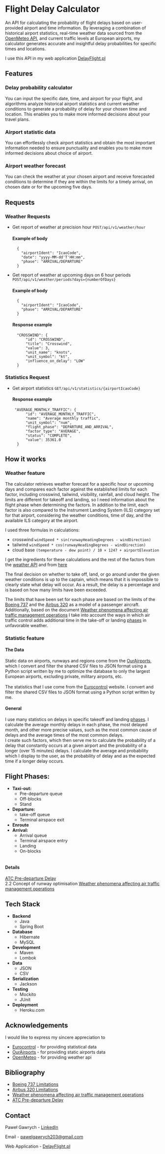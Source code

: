 # Flight Delay Calculator

An API for calculating the probability of flight delays based on user-provided airport and time information. By leveraging a combination of historical airport statistics, real-time weather data sourced from the [OpenMeteo API](#Acknowledgements), and current traffic levels at European airports, my calculator generates accurate and insightful delay probabilities for specific times and locations.

I use this API in my web application [DelayFlight.pl](https://www.delayflight.pl)

## Features
  ### Delay probability calculator
  You can input the specific date, time, and airport for your flight, and algorithms analyze historical airport statistics and current weather conditions to generate a probability of delay for your chosen time and location. This enables you to make more informed decisions about your travel plans.
  
  ### Airport statistic data
  You can effortlessly check airport statistics and obtain the most important information needed to ensure punctuality and enables you to make more informed decisions about choice of airport.
  
  ### Airport weather forecast
  You can check the weather at your chosen airport and receive forecasted conditions to determine if they are within the limits for a timely arrival, on chosen date or for the upcoming five days.

## Requests
  ### Weather Requests
  * Get report of weather at precision hour `POST/api/v1/weather/hour`
  
    #### Example of body 
    ```
      {
        "airportIdent": "IcaoCode",
        "date": "yyyy-MM-dd'T'HH:mm",
        "phase": "ARRIVAL/DEPARTURE"
      }
    ```
* Get report of weather at upcoming days on 6 hour periods `POST/api/v1/weather/periods?days={numberOfDays}`

  #### Example of body
    ```
      {
        "airportIdent": "IcaoCode",
        "phase": "ARRIVAL/DEPARTURE"
      }
    ```

  #### Response example

  ```
    "CROSSWIND": {
        "id": "CROSSWIND",
        "title": "Crosswind",
        "value": 3,
        "unit_name": "knots",
        "unit_symbol": "kt",
        "influence_on_delay": "LOW"
    }
  ```

### Statistics Request
* Get airport statistics `GET/api/v1/statistics/{airportIcaoCode}`

  #### Response example
  
  ```
   "AVERAGE_MONTHLY_TRAFFIC": {
        "id": "AVERAGE_MONTHLY_TRAFFIC",
        "name": "Average monthly traffic",
        "unit_symbol": "num",
        "flight_phase": "DEPARTURE_AND_ARRIVAL",
        "factor_type": "AVERAGE",
        "status": "COMPLETE",
        "value": 35361.0
    }
  ```

## How it works
  ### Weather feature
  The calculator retrieves weather forecast for a specific hour or upcoming days and compares each factor against the established limits for each factor, including crosswind, tailwind, visibility, rainfall, and cloud height. The limits are different for takeoff and landing, so I need information about the flight phase when determining the factors. In addition to the limit, each factor is also compared to the Instrument Landing System (ILS) category set for that airport, considering the weather conditions, time of day, and the available ILS category at the airport.

  I used three formulas in calculations:
  * crosswind `windSpeed * sin(runwayHeadingDegrees - windDirection)`
  * tailwind `windSpeed * cos(runwayHeadingDegrees - windDirection)`
  * cloud base `(temperature - dew point) / 10 × 1247 + airportElevation`

  I get the ingredients for these calculations and the rest of the factors from the [weather API](#Acknowledgements) and from [here](#The-Data)


  The final decision on whether to take off, land, or go around under the given weather conditions is up to the captain, which means that it is impossible to clearly state what delay will occur. As a result, the delay is a percentage and is based on how many limits have been exceeded.

  The limits that have been set for each phase are based on the limits of the [Boeing 737](#Bibliography) and the [Airbus 320](#Bibliography) as a model of a passenger aircraft.
  Additionally, based on the document [Weather phenomena affecting air traffic management operations](#Bibliography) I take into account the ways in which air traffic control adds additional time in the take-off or landing [phases](#Flight-Phases) in unfavorable weather.


  ### Statistic feature
  #### The Data
  Static data on airports, runways and regions come from the [OurAirports](#Acknowledgements), which I convert and filter the shared CSV files to JSON format using a Python script written by me to optimize the database to only the largest European airports, excluding private, military airports, etc.<br/><br/>
  The statistics that I use come from the [Eurocontrol](#Acknowledgements) website. I convert and filter the shared CSV files to JSON format using a Python script written by me.
  
  #### General
   I use many statistics on delays in specific takeoff and landing [phases](#Flight-Phases). I calculate the average monthly delays in each phase, the most delayed month, and other more precise values, such as the most common cause of delays and the average times of the most common delays. <br /> I create such factors, which then serve me to calculate the probability of a delay that constantly occurs at a given airport and the probability of a longer (over 15 minutes) delays. I calculate the average and probability which I display to the user, as the probability of delay and as the expected time if a longer delay occurs.

  ## Flight Phases:
  * **Taxi-out:**
    * Pre-departure queue
    * Off-blocks
    * Stand
  * **Departure:**
    * take-off queue
    * Terminal airspace exit
  * **Enroute**
  * **Arrival:**
    * Arrival queue
    * Terminal airspace entry
    * Landing
    * On-blocks
  <br/> <br/>
  #### Details
  [ATC Pre-departure Delay](#Bibliography) <br /> 2.2 Concept of runway optimisation [Weather phenomena affecting air traffic management operations](#Bibliography) 

## Tech Stack
* **Backend**
  * Java
  * Spring Boot
* **Database**
  * Hibernate
  * MySQL
* **Development**
  * Maven
  * Lombok
* **Data**
  * JSON
  * CSV
* **Serialization**
  * Jackson
* **Testing**
  * Mockito
  * JUnit
* **Deployment**
  * Heroku.com

## Acknowledgements
I would like to express my sincere appreciation to 
* [Eurocontrol](https://www.eurocontrol.int) - for providing statistical data
* [OurAirports](https://www.ourairports.com) - for providing static airports data
* [OpenMeteo](www.open-meteo.com) - for providing weather api

## Bibliography
* [Boeing 737 Limitations](http://www.b737.org.uk/limitations.htm)
* [Airbus 320 Limitations](https://wiki.ivao.aero/en/home/training/mediawiki/pending/Airbus_320_Limitations)
* [Weather phenomena affecting air traffic management operations](https://ansperformance.eu/library/ATXIT_indicator_documentation_mar23.pdf)
* [ATC Pre-departure Delay](https://ansperformance.eu/definition/atc-pre-departure-delay/)

## Contact
Paweł Gawrych - [LinkedIn](www.linkedin.com/in/Gawrych)

Email - pawelgawrych203@gmail.com

Web Application - [DelayFlight.pl](https://www.delayflight.pl/)
